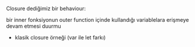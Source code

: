 Closure dediğimiz bir behaviour:

bir inner fonksiyonun outer function içinde kullandığı variablelara erişmeye devam etmesi duurmu

- klasik closure örneği (var ile let farkı)
